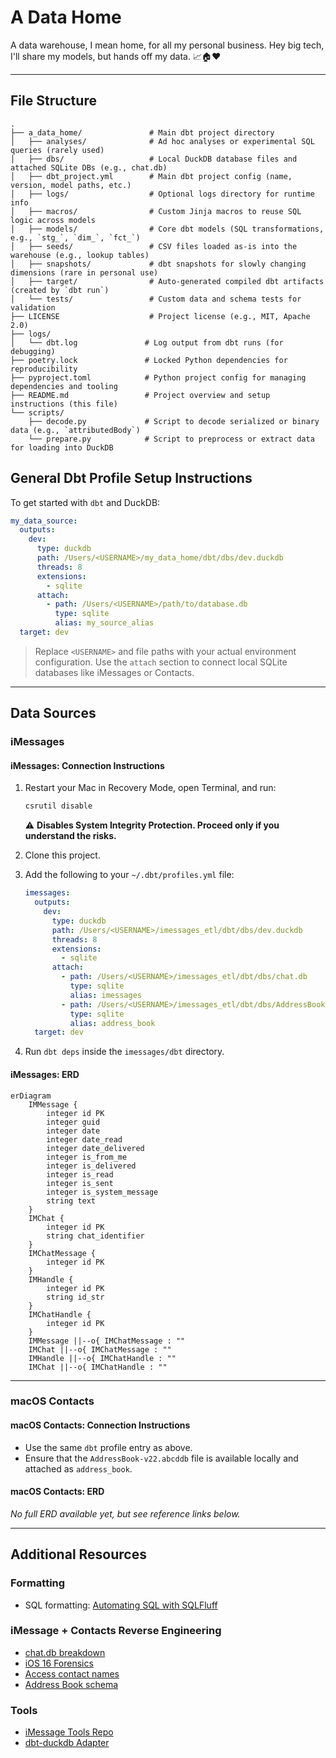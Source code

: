 # A Data Home

A data warehouse, I mean home, for all my personal business. Hey big tech, I'll share my models, but hands off my data. 📈🏠❤️

---

## File Structure


```plaintext
.
├── a_data_home/               # Main dbt project directory
│   ├── analyses/              # Ad hoc analyses or experimental SQL queries (rarely used)
│   ├── dbs/                   # Local DuckDB database files and attached SQLite DBs (e.g., chat.db)
│   ├── dbt_project.yml        # Main dbt project config (name, version, model paths, etc.)
│   ├── logs/                  # Optional logs directory for runtime info
│   ├── macros/                # Custom Jinja macros to reuse SQL logic across models
│   ├── models/                # Core dbt models (SQL transformations, e.g., `stg_`, `dim_`, `fct_`)
│   ├── seeds/                 # CSV files loaded as-is into the warehouse (e.g., lookup tables)
│   ├── snapshots/             # dbt snapshots for slowly changing dimensions (rare in personal use)
│   ├── target/                # Auto-generated compiled dbt artifacts (created by `dbt run`)
│   └── tests/                 # Custom data and schema tests for validation
├── LICENSE                    # Project license (e.g., MIT, Apache 2.0)
├── logs/
│   └── dbt.log               # Log output from dbt runs (for debugging)
├── poetry.lock               # Locked Python dependencies for reproducibility
├── pyproject.toml            # Python project config for managing dependencies and tooling
├── README.md                 # Project overview and setup instructions (this file)
└── scripts/                  
    ├── decode.py             # Script to decode serialized or binary data (e.g., `attributedBody`)
    └── prepare.py            # Script to preprocess or extract data for loading into DuckDB
```

## General Dbt Profile Setup Instructions

To get started with `dbt` and DuckDB:

```yaml
my_data_source:
  outputs:
    dev:
      type: duckdb
      path: /Users/<USERNAME>/my_data_home/dbt/dbs/dev.duckdb
      threads: 8
      extensions:
        - sqlite
      attach:
        - path: /Users/<USERNAME>/path/to/database.db
          type: sqlite
          alias: my_source_alias
  target: dev
```

> Replace `<USERNAME>` and file paths with your actual environment configuration. Use the `attach` section to connect local SQLite databases like iMessages or Contacts.

---

## Data Sources

### iMessages

#### iMessages: Connection Instructions

1. Restart your Mac in Recovery Mode, open Terminal, and run:  
   ```bash
   csrutil disable
   ```  
   ⚠️ **Disables System Integrity Protection. Proceed only if you understand the risks.**

2. Clone this project.

3. Add the following to your `~/.dbt/profiles.yml` file:
   ```yaml
   imessages:
     outputs:
       dev:
         type: duckdb
         path: /Users/<USERNAME>/imessages_etl/dbt/dbs/dev.duckdb
         threads: 8
         extensions:
           - sqlite
         attach:
           - path: /Users/<USERNAME>/imessages_etl/dbt/dbs/chat.db
             type: sqlite
             alias: imessages
           - path: /Users/<USERNAME>/imessages_etl/dbt/dbs/AddressBook-v22.abcddb
             type: sqlite
             alias: address_book
     target: dev
   ```
4. Run `dbt deps` inside the `imessages/dbt` directory.

#### iMessages: ERD

```mermaid
erDiagram
    IMMessage {
        integer id PK
        integer guid
        integer date
        integer date_read
        integer date_delivered
        integer is_from_me
        integer is_delivered
        integer is_read
        integer is_sent
        integer is_system_message
        string text
    }
    IMChat {
        integer id PK
        string chat_identifier
    }
    IMChatMessage {
        integer id PK
    }
    IMHandle {
        integer id PK
        string id_str
    }
    IMChatHandle {
        integer id PK
    }
    IMMessage ||--o{ IMChatMessage : ""
    IMChat ||--o{ IMChatMessage : ""
    IMHandle ||--o{ IMChatHandle : ""
    IMChat ||--o{ IMChatHandle : ""
```

---

### macOS Contacts

#### macOS Contacts: Connection Instructions

- Use the same `dbt` profile entry as above.
- Ensure that the `AddressBook-v22.abcddb` file is available locally and attached as `address_book`.

#### macOS Contacts: ERD


_No full ERD available yet, but see reference links below._

---

## Additional Resources

### Formatting

- SQL formatting: [Automating SQL with SQLFluff](https://medium.com/@alice_thomaz/automating-sql-code-formatting-with-sqlfluff-4723779f19c6)

### iMessage + Contacts Reverse Engineering

- [chat.db breakdown](https://apple.stackexchange.com/questions/421665/how-specificially-do-i-read-a-chat-db-file)
- [iOS 16 Forensics](https://www.magnetforensics.com/blog/ios-16-what-digital-investigators-need-to-know/)
- [Access contact names](https://apple.stackexchange.com/questions/321521/can-i-access-contact-names-in-chat-db)
- [Address Book schema](https://michaelwornow.net/2024/12/24/mac-address-book-schema)

### Tools

- [iMessage Tools Repo](https://github.com/my-other-github-account/imessage_tools)
- [dbt-duckdb Adapter](https://github.com/duckdb/dbt-duckdb?tab=readme-ov-file)
